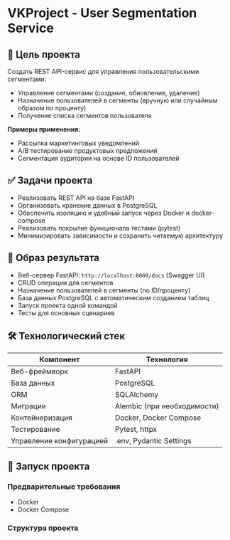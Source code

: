 # VKProject - User Segmentation Service

## 🎯 Цель проекта
Создать REST API-сервис для управления пользовательскими сегментами:
- Управление сегментами (создание, обновление, удаление)
- Назначение пользователей в сегменты (вручную или случайным образом по проценту)
- Получение списка сегментов пользователя

**Примеры применения:**
- Рассылка маркетинговых уведомлений
- A/B тестирование продуктовых предложений
- Сегментация аудитории на основе ID пользователей

## ✅ Задачи проекта
- Реализовать REST API на базе FastAPI
- Организовать хранение данных в PostgreSQL
- Обеспечить изоляцию и удобный запуск через Docker и docker-compose
- Реализовать покрытие функционала тестами (pytest)
- Минимизировать зависимости и сохранить читаемую архитектуру

## 🎨 Образ результата
- Веб-сервер FastAPI: `http://localhost:8000/docs` (Swagger UI)
- CRUD операции для сегментов
- Назначение пользователей в сегменты (по ID/проценту)
- База данных PostgreSQL с автоматическим созданием таблиц
- Запуск проекта одной командой
- Тесты для основных сценариев

## 🛠️ Технологический стек
| Компонент               | Технология                          |
|-------------------------|-------------------------------------|
| Веб-фреймворк           | FastAPI                             |
| База данных             | PostgreSQL                          |
| ORM                     | SQLAlchemy                          |
| Миграции                | Alembic (при необходимости)         |
| Контейнеризация         | Docker, Docker Compose              |
| Тестирование            | Pytest, httpx                       |
| Управление конфигурацией| .env, Pydantic Settings             |

## 🚀 Запуск проекта

### Предварительные требования
- Docker
- Docker Compose

### Структура проекта
